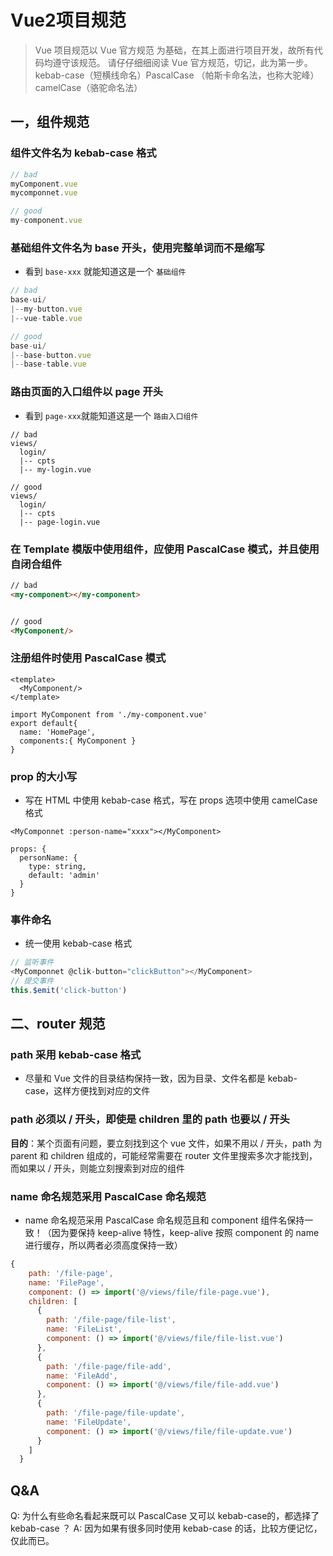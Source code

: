 # Vue2项目规范

> Vue 项目规范以 Vue 官方规范  为基础，在其上面进行项目开发，故所有代码均遵守该规范。
> 请仔仔细细阅读 Vue 官方规范，切记，此为第一步。
> kebab-case（短横线命名）PascalCase （帕斯卡命名法，也称大驼峰）camelCase（骆驼命名法）

## 一，组件规范

### 组件文件名为 kebab-case 格式

```js
// bad 
myComponent.vue
mycomponnet.vue

// good
my-component.vue
```

### 基础组件文件名为 base 开头，使用完整单词而不是缩写

- 看到 `base-xxx` 就能知道这是一个 `基础组件`

```js
// bad
base-ui/
|--my-button.vue
|--vue-table.vue

// good
base-ui/
|--base-button.vue
|--base-table.vue
```

### 路由页面的入口组件以 page 开头

- 看到 `page-xxx`就能知道这是一个 `路由入口组件`

```text
// bad
views/
  login/
  |-- cpts
  |-- my-login.vue

// good
views/
  login/
  |-- cpts
  |-- page-login.vue
```

### 在 Template 模版中使用组件，应使用 PascalCase 模式，并且使用自闭合组件

```html
// bad
<my-component></my-component>


// good
<MyComponent/>
```

### 注册组件时使用 PascalCase 模式

```vue
<template>
  <MyComponent/>
</template>

import MyComponent from './my-component.vue'
export default{
  name: 'HomePage',
  components:{ MyComponent }
}
```

### prop 的大小写

- 写在 HTML 中使用 kebab-case 格式，写在 props 选项中使用 camelCase 格式

```vue
<MyComponnet :person-name="xxxx"></MyComponent>

props: {
  personName: {
    type: string,
    default: 'admin'
  }
}
```

### 事件命名

- 统一使用 kebab-case 格式

```javascript
// 监听事件
<MyComponnet @clik-button="clickButton"></MyComponent>
// 提交事件
this.$emit('click-button')
```

## 二、router 规范

### path 采用 kebab-case 格式

- 尽量和 Vue 文件的目录结构保持一致，因为目录、文件名都是 kebab-case，这样方便找到对应的文件

### path 必须以 / 开头，即使是 children 里的 path 也要以 / 开头

**目的**：某个页面有问题，要立刻找到这个 vue 文件，如果不用以 / 开头，path 为 parent 和 children 组成的，可能经常需要在 router 文件里搜索多次才能找到，而如果以 / 开头，则能立刻搜索到对应的组件

### name 命名规范采用 **PascalCase** 命名规范

- name 命名规范采用 PascalCase  命名规范且和 component 组件名保持一致！（因为要保持 keep-alive 特性，keep-alive 按照 component 的 name 进行缓存，所以两者必须高度保持一致）

```javascript
{
    path: '/file-page',
    name: 'FilePage',
    component: () => import('@/views/file/file-page.vue'),
    children: [
      {
        path: '/file-page/file-list',
        name: 'FileList',
        component: () => import('@/views/file/file-list.vue')
      },
      {
        path: '/file-page/file-add',
        name: 'FileAdd',
        component: () => import('@/views/file/file-add.vue')
      },
      {
        path: '/file-page/file-update',
        name: 'FileUpdate',
        component: () => import('@/views/file/file-update.vue')
      }
    ]
  }
```

## Q&A

Q: 为什么有些命名看起来既可以 PascalCase 又可以 kebab-case的，都选择了 kebab-case ？
A: 因为如果有很多同时使用 kebab-case 的话，比较方便记忆，仅此而已。
